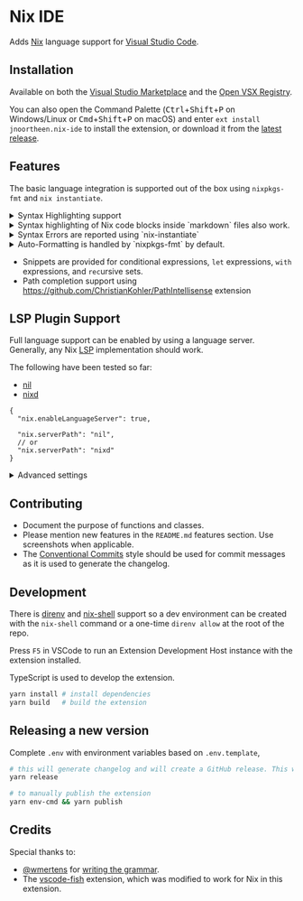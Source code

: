 # Nix IDE

Adds [Nix](https://nixos.org/) language support for [Visual Studio Code](https://code.visualstudio.com/).

## Installation

Available on both the [Visual Studio Marketplace](https://marketplace.visualstudio.com/items?itemName=jnoortheen.nix-ide) and the [Open VSX Registry](https://open-vsx.org/extension/jnoortheen/nix-ide).

You can also open the Command Palette (<kbd>Ctrl</kbd>+<kbd>Shift</kbd>+<kbd>P</kbd> on Windows/Linux or <kbd>Cmd</kbd>+<kbd>Shift</kbd>+<kbd>P</kbd> on macOS) and enter `ext install jnoortheen.nix-ide` to install the extension, or download it from the [latest release](https://github.com/nix-community/vscode-nix-ide/releases/latest).

## Features

The basic language integration is supported out of the box using `nixpkgs-fmt` and `nix instantiate`.

<details>
  <summary>Syntax Highlighting support</summary>
  <img src="https://github.com/nix-community/vscode-nix-ide/raw/HEAD/images/docs/nix-syntax-highlight.png" alt="syntax highlighting"/>
</details>    

  
<details>
  <summary>Syntax highlighting of Nix code blocks inside `markdown` files also work.</summary>
  <img src="https://github.com/nix-community/vscode-nix-ide/raw/HEAD/images/docs/md-embed-nix.png" alt="embedded syntax highlighting"/>
</details>
  
<details>
  <summary>Syntax Errors are reported using `nix-instantiate`</summary>
  <img src="https://github.com/nix-community/vscode-nix-ide/raw/HEAD/images/docs/linting.png" alt="Screenshot of an error message tooltip"/>
</details>
  
<details>
  <summary>
    Auto-Formatting is handled by `nixpkgs-fmt` by default.
  </summary>
  
It can be changed by setting `nix.formatterPath` to any command which can accept file contents on stdin and return formatted text on stdout.
```jsonc      
{
"nix.formatterPath": "nixpkgs-fmt" 
    // "nix.formatterPath": "nixfmt"
    // "nix.formatterPath": ["treefmt", "--stdin", "{file}"]
    // "nix.formatterPath": ["nix", "fmt", "--", "-"] // using flakes with `formatter = pkgs.alejandra;`
}
```

</details> 
  
 - Snippets are provided for conditional expressions, `let` expressions, `with` expressions, and `rec`ursive sets.
 - Path completion support using https://github.com/ChristianKohler/PathIntellisense extension
  

## LSP Plugin Support

Full language support can be enabled by using a language server. Generally, any Nix [LSP](https://microsoft.github.io/language-server-protocol/) implementation should work.

The following have been tested so far:

* [nil](https://github.com/oxalica/nil)
* [nixd](https://github.com/nix-community/nixd)

```jsonc
{
  "nix.enableLanguageServer": true,

  "nix.serverPath": "nil",
  // or
  "nix.serverPath": "nixd"
}
```

<details>
      <summary>Advanced settings </summary>

  
  Pass settings to the language server via the `serverSettings` option.

```jsonc
{
  "nix.serverSettings": {
    "nil": {
      "diagnostics": {
        "ignored": ["unused_binding", "unused_with"]
      },
      "formatting": {
        "command": ["nixpkgs-fmt"]
      }
    }
  }
}
```

```jsonc
{
    "nix.serverSettings": {
        "nixd": {
            "formatting": {
                "command": [ "nixpkgs-fmt" ]
            },
            "options": {
                // By default, this entriy will be read from `import <nixpkgs> { }`.
                // You can write arbitary Nix expressions here, to produce valid "options" declaration result.
                // Tip: for flake-based configuration, utilize `builtins.getFlake`
                "nixos": {
                    "expr": "(builtins.getFlake \"/absolute/path/to/flake\").nixosConfigurations.<name>.options"
                },
                "home-manager": {
                    "expr": "(builtins.getFlake \"/absolute/path/to/flake\").homeConfigurations.<name>.options"
                },
                // Tip: use ${workspaceFolder} variable to define path
                "nix-darwin": {
                  "expr": "(builtins.getFlake \"${workspaceFolder}/path/to/flake\").darwinConfigurations.<name>.options"
                }
            }
        }
    }
}
```
</details>

## Contributing

- Document the purpose of functions and classes.
- Please mention new features in the `README.md` features section. Use screenshots when applicable.
- The [Conventional Commits](https://www.conventionalcommits.org/en/v1.0.0/) style should be used for commit messages as it is used to generate the changelog.

## Development

There is [direnv](https://direnv.net/) and [nix-shell](https://nixos.wiki/wiki/Development_environment_with_nix-shell) support so a dev environment can be created with the `nix-shell` command or a one-time `direnv allow` at the root of the repo.

Press `F5` in VSCode to run an Extension Development Host instance with the extension installed.

TypeScript is used to develop the extension.

```sh
yarn install # install dependencies
yarn build   # build the extension
```

## Releasing a new version

Complete `.env` with environment variables based on `.env.template`,

```sh
# this will generate changelog and will create a GitHub release. This will also trigger jobs to publish the extension.
yarn release

# to manually publish the extension
yarn env-cmd && yarn publish
```

## Credits

Special thanks to:

- [@wmertens](https://github.com/wmertens) for [writing the grammar](https://github.com/wmertens/sublime-nix/blob/master/nix.tmLanguage).
- The [vscode-fish](https://github.com/bmalehorn/vscode-fish/) extension, which was modified to work for Nix in this extension.
